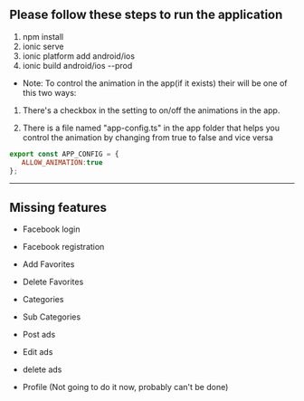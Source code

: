 ## Please follow these steps to run the application 

1. npm install 
2. ionic serve
3. ionic platform add android/ios
4. ionic build android/ios --prod

- Note: To control the animation in the app(if it exists) their will be one of this two ways:

1. There's a checkbox in the setting to on/off the animations in the app.

2. There is a file named "app-config.ts" in the app folder that helps you control the animation by changing  from true to false and vice versa

```javascript
export const APP_CONFIG = {
   ALLOW_ANIMATION:true
};
```

___

## Missing features

- Facebook login
- Facebook registration
- Add Favorites
- Delete Favorites
- Categories
- Sub Categories
- Post ads
- Edit ads
- delete ads

- Profile (Not going to do it now, probably can't be done)